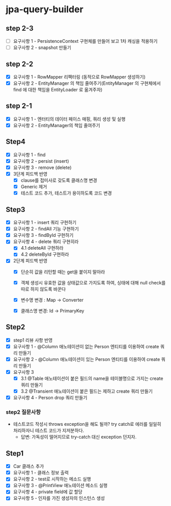 # jpa-query-builder

## step 2-3
- [ ] 요구사항 1 - PersistenceContext 구현체를 만들어 보고 1차 캐싱을 적용하기
- [ ] 요구사항 2 - snapshot 만들기
## step 2-2
- [x] 요구사항 1 - RowMapper 리팩터링 (동적으로 RowMapper 생성하기)
- [x] 요구사항 2 - EntityManager 의 책임 줄여주기(EntityManager 의 구현체에서 find 에 대한 책임을 EntityLoader 로 옮겨주자)

## step 2-1 
- [x] 요구사항 1 - 엔터티의 데이터 페이스 매핑, 쿼리 생성 및 실행
- [x] 요구사항 2 - EntityManager의 책임 줄여주기

## Step4 
- [x] 요구사항 1 -  find
- [x] 요구사항 2 -  persist (insert)
- [x] 요구사항 3 -  remove (delete)
- [x] 3단계 피드백 반영
  - [x] clause를 접미사로 갖도록 클래스명 변경
  - [x] Generic 제거
  - [x] 테스트 코드 추가, 테스트가 용이하도록 코드 변경

## Step3
- [x] 요구사항 1 - insert 쿼리 구현하기
- [x] 요구사항 2 - findAll 기능 구현하기
- [x] 요구사항 3 - findById 구현하기
- [x] 요구사항 4 - delete 쿼리 구현히라
  - [x] 4.1 deleteAll 구현하라
  - [x] 4.2 deleteById 구현하라
- [x] 2단계 피드백 반영
  - [x] 단순히 값을 리턴할 때는 get을 붙이지 말아라
  - [x] 객체 생성시 유효한 값을 상태값으로 가지도록 하여, 싱태에 대해 null check를 따로 하지 않도록 바꾼다
  - [x] 변수명 변경 : Map -> Converter
  - [x] 클래스명 변경: Id -> PrimaryKey


## Step2
- [x] step1 리뷰 사항 반영
- [x] 요구사항 1 - @Column 애노테이션이 없는 Person 엔티티를 이용하여 create 쿼리 만들기
- [x] 요구사항 2 - @Column 애노테이션이 있는 Person 엔티티를 이용하여 create 쿼리 만들기
- [x] 요구사항 3 
  - [x] 3.1 @Table 애노테이션이 붙은 필드의 name을 테이블명으로 가지는 create 쿼리 만들기
  - [x] 3.2 @Transient 애노테이션이 붙은 필드는 제하고 create 쿼리 만들기
- [x] 요구사항 4 - Person drop 쿼리 만들기

### step2 질문사항
- 테스트코드 작성시 throws exception을 해도 될까? try catch로 에러를 일일히 처리하자니 테스트 코드가 지저분하다.
  - 답변: 가독성이 떨어지므로 try-catch 대신 exception 던지자.

## Step1
- [x] Car 클래스 추가
- [x] 요구사항 1 - 클래스 정보 출력
- [x] 요구사항 2 - test로 시작하는 메소드 실행
- [x] 요구사항 3 - @PrintView 애노테이션 메소드 실행
- [x] 요구사항 4 - private field에 값 할당
- [x] 요구사항 5 - 인자를 가진 생성자의 인스턴스 생성
